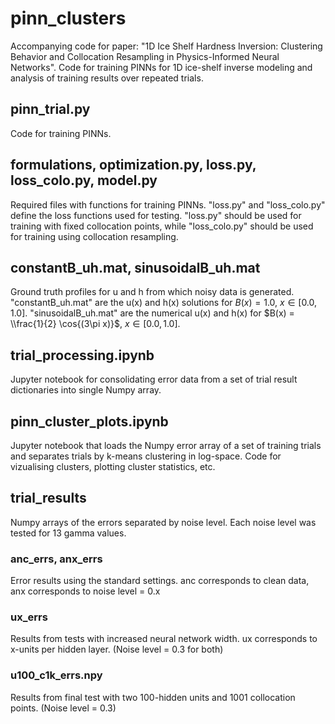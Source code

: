 # pinn_clusters
Accompanying code for paper: "1D Ice Shelf Hardness Inversion: Clustering Behavior and Collocation Resampling in
Physics-Informed Neural Networks". Code for training PINNs for 1D ice-shelf inverse modeling and analysis of training results over repeated trials.

## pinn_trial.py
Code for training PINNs.

## formulations, optimization.py, loss.py, loss_colo.py, model.py
Required files with functions for training PINNs. "loss.py" and "loss_colo.py" define the loss functions used for testing. "loss.py" should be used for training with fixed collocation points, while "loss_colo.py" should be used for training using collocation resampling.

## constantB_uh.mat, sinusoidalB_uh.mat
Ground truth profiles for u and h from which noisy data is generated. "constantB_uh.mat" are the u(x) and h(x) solutions for $B(x) = 1.0$, $x \in [0.0,1.0]$. "sinusoidalB_uh.mat" are the numerical u(x) and h(x) for $B(x) = \\frac{1}{2} \cos{(3\pi x)}$, $x \in [0.0,1.0]$.

## trial_processing.ipynb
Jupyter notebook for consolidating error data from a set of trial result dictionaries into single Numpy array.

## pinn_cluster_plots.ipynb
Jupyter notebook that loads the Numpy error array of a set of training trials and separates trials by k-means clustering in log-space. Code for vizualising clusters, plotting cluster statistics, etc.

## trial_results
Numpy arrays of the errors separated by noise level. Each noise level was tested for 13 gamma values.
### anc_errs, anx_errs
Error results using the standard settings. anc corresponds to clean data, anx corresponds to noise level = 0.x
### ux_errs
Results from tests with increased neural network width. ux corresponds to x-units per hidden layer. (Noise level = 0.3 for both)
### u100_c1k_errs.npy
Results from final test with two 100-hidden units and 1001 collocation points. (Noise level = 0.3)

